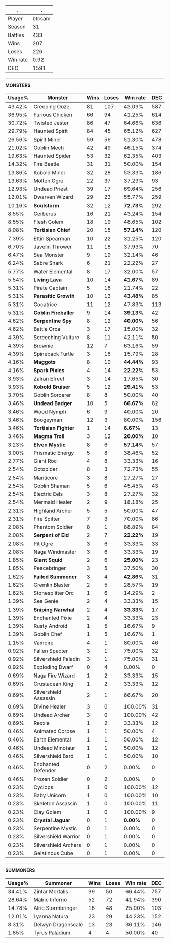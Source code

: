 .|.
|-|-
Player|btcsam
Season|31
Battles|433
Wins|207
Loses|226
Win rate|0.92
DEC|1591

---
**MONSTERS**

Usage%|Monster|Wins|Loses|Win rate|DEC|
-|-|-|-|-|-|
43.42%|Creeping Ooze|81|107|43.09%|587|
36.95%|Furious Chicken|66|94|41.25%|614|
30.72%|Twisted Jester|86|47|64.66%|636|
29.79%|Haunted Spirit|84|45|65.12%|627|
26.56%|Spirit Miner|59|56|51.30%|478|
21.02%|Goblin Mech|42|49|46.15%|374|
19.63%|Haunted Spider|53|32|62.35%|403|
14.32%|Fire Beetle|31|31|50.00%|154|
13.86%|Kobold Miner|32|28|53.33%|186|
13.63%|Molten Ogre|22|37|37.29%|93|
12.93%|Undead Priest|39|17|69.64%|256|
12.01%|Dwarven Wizard|29|23|55.77%|259|
10.16%|**Soulstorm**|32|12|**72.73%**|292|
8.55%|Cerberus|16|21|43.24%|154|
8.55%|Flesh Golem|18|19|48.65%|102|
8.08%|**Tortisian Chief**|20|15|**57.14%**|120|
7.39%|Ettin Spearman|10|22|31.25%|120|
6.70%|Javelin Thrower|11|18|37.93%|70|
6.47%|Sea Monster|9|19|32.14%|46|
6.24%|Sabre Shark|6|21|22.22%|27|
5.77%|Water Elemental|8|17|32.00%|57|
5.54%|**Living Lava**|10|14|**41.67%**|89|
5.31%|Pirate Captain|5|18|21.74%|22|
5.31%|**Parasitic Growth**|10|13|**43.48%**|85|
5.31%|Cocatrice|11|12|47.83%|113|
5.31%|**Goblin Fireballer**|9|14|**39.13%**|42|
4.62%|**Serpentine Spy**|8|12|**40.00%**|56|
4.62%|Battle Orca|3|17|15.00%|32|
4.39%|Screeching Vulture|8|11|42.11%|50|
4.39%|Brownie|12|7|63.16%|59|
4.39%|Spineback Turtle|3|16|15.79%|28|
4.16%|**Maggots**|8|10|**44.44%**|93|
4.16%|**Spark Pixies**|4|14|**22.22%**|53|
3.93%|Zalran Efreet|3|14|17.65%|30|
3.93%|**Kobold Bruiser**|5|12|**29.41%**|53|
3.70%|Goblin Sorcerer|8|8|50.00%|40|
3.46%|**Undead Badger**|10|5|**66.67%**|82|
3.46%|Wood Nymph|6|9|40.00%|20|
3.46%|Boogeyman|12|3|80.00%|156|
3.46%|**Tortisian Fighter**|1|14|**6.67%**|13|
3.46%|**Magma Troll**|3|12|**20.00%**|10|
3.23%|**Elven Mystic**|8|6|**57.14%**|57|
3.00%|Prismatic Energy|5|8|38.46%|52|
2.77%|Giant Roc|4|8|33.33%|16|
2.54%|Octopider|8|3|72.73%|55|
2.54%|Manticore|3|8|27.27%|27|
2.54%|Goblin Shaman|5|6|45.45%|43|
2.54%|Electric Eels|3|8|27.27%|32|
2.54%|Mermaid Healer|2|9|18.18%|25|
2.31%|Highland Archer|5|5|50.00%|47|
2.31%|Fire Spitter|7|3|70.00%|86|
2.08%|Phantom Soldier|8|1|88.89%|84|
2.08%|**Serpent of Eld**|2|7|**22.22%**|19|
2.08%|Pit Ogre|3|6|33.33%|33|
2.08%|Naga Windmaster|3|6|33.33%|19|
1.85%|**Giant Squid**|2|6|**25.00%**|23|
1.85%|Peacebringer|3|5|37.50%|30|
1.62%|**Failed Summoner**|3|4|**42.86%**|31|
1.62%|Gremlin Blaster|2|5|28.57%|19|
1.62%|Stonesplitter Orc|1|6|14.29%|2|
1.39%|Sea Genie|2|4|33.33%|15|
1.39%|**Sniping Narwhal**|2|4|**33.33%**|17|
1.39%|Enchanted Pixie|2|4|33.33%|23|
1.39%|Rusty Android|1|5|16.67%|9|
1.39%|Goblin Chef|1|5|16.67%|1|
1.15%|Vampire|4|1|80.00%|46|
0.92%|Fallen Specter|3|1|75.00%|32|
0.92%|Silvershield Paladin|3|1|75.00%|31|
0.92%|Exploding Dwarf|0|4|0.00%|0|
0.69%|Naga Fire Wizard|1|2|33.33%|15|
0.69%|Crustacean King|1|2|33.33%|12|
0.69%|Silvershield Assassin|2|1|66.67%|20|
0.69%|Divine Healer|3|0|100.00%|31|
0.69%|Undead Archer|3|0|100.00%|42|
0.69%|Rexxie|1|2|33.33%|12|
0.46%|Animated Corpse|1|1|50.00%|4|
0.46%|Earth Elemental|1|1|50.00%|12|
0.46%|Undead Minotaur|1|1|50.00%|12|
0.46%|Silvershield Bard|1|1|50.00%|10|
0.46%|Enchanted Defender|0|2|0.00%|0|
0.46%|Frozen Soldier|0|2|0.00%|0|
0.23%|Cyclops|1|0|100.00%|12|
0.23%|Baby Unicorn|1|0|100.00%|10|
0.23%|Skeleton Assassin|1|0|100.00%|11|
0.23%|Clay Golem|1|0|100.00%|9|
0.23%|**Crystal Jaguar**|0|1|**0.00%**|0|
0.23%|Serpentine Mystic|0|1|0.00%|0|
0.23%|Silvershield Warrior|0|1|0.00%|0|
0.23%|Silvershield Archers|0|1|0.00%|0|
0.23%|Gelatinous Cube|0|1|0.00%|0|

---
**SUMMONERS**

Usage%|Summoner|Wins|Loses|Win rate|DEC|
-|-|-|-|-|-|
34.41%|Zintar Mortalis|99|50|66.44%|757|
28.64%|Malric Inferno|52|72|41.94%|390|
14.78%|Alric Stormbringer|16|48|25.00%|103|
12.01%|Lyanna Natura|23|29|44.23%|152|
8.31%|Delwyn Dragonscale|13|23|36.11%|146|
1.85%|Tyrus Paladium|4|4|50.00%|40|
